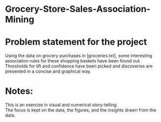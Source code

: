 # Grocery-Store-Sales-Association-Mining

# Problem statement for the project
Using the data on grocery purchases in [groceries.txt], some interesting association rules for these shopping baskets have been found out.  
Thresholds for lift and confidence have been picked and discoveries are presented in a concise and graphical way.  

# Notes: 
This is an exercise in visual and numerical story-telling.  
The focus is kept on the data, the figures, and the insights drawn from the data.  
